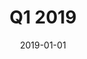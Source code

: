 ---
title: "Q1 2019"
date: 2019-01-01
image: "/images/newsletter/newsletter.png"
tags: ["artificial intelligence", "data science", "inaugration","accomplishments"]
link: "pdf/Q1-2019-News.pdf"
draft: false
---
